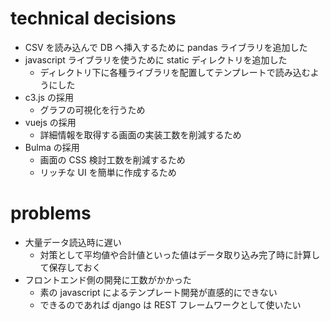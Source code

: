# technical decisions

- CSV を読み込んで DB へ挿入するために pandas ライブラリを追加した
- javascript ライブラリを使うために static ディレクトリを追加した
  - ディレクトリ下に各種ライブラリを配置してテンプレートで読み込むようにした
- c3.js の採用
  - グラフの可視化を行うため
- vuejs の採用
  - 詳細情報を取得する画面の実装工数を削減するため
- Bulma の採用
  - 画面の CSS 検討工数を削減するため
  - リッチな UI を簡単に作成するため

# problems

- 大量データ読込時に遅い
  - 対策として平均値や合計値といった値はデータ取り込み完了時に計算して保存しておく
- フロントエンド側の開発に工数がかかった
  - 素の javascript によるテンプレート開発が直感的にできない
  - できるのであれば django は REST フレームワークとして使いたい
